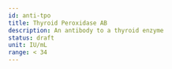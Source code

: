 ```yaml
---
id: anti-tpo
title: Thyroid Peroxidase AB
description: An antibody to a thyroid enzyme
status: draft
unit: IU/mL
range: < 34
---
```


